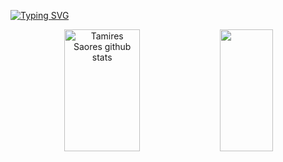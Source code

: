 [![Typing
    SVG](https://readme-typing-svg.herokuapp.com/?color=ff91a4&size=35&center=true&vCenter=true&width=1000&lines=Olá,+Eu+sou+a+Tamires+Soares+:%29)](https://git.io/typing-svg)

  <div align="center">
        <img width="49%" height="195px"
            src="https://github-readme-stats.vercel.app/api?username=tamiressoares480&show_icons=true&count_private=true&hide_border=true&title_color=ff91a4&icon_color=ff91a4&text_color=c9d1d9&bg_color=0d1117"
            alt="Tamires Saores github stats" />
        <img width="41%" height="195px"
            src="https://github-readme-stats.vercel.app/api/top-langs/?username=tamiressoares480&layout=compact&hide_border=true&title_color=ff91a4&text_color=ff91a4&bg_color=0d1117" />
    </div>
